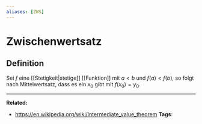 ```yaml
---
aliases: [ZWS]
---
```


# Zwischenwertsatz
## Definition
Sei $f$ eine [[Stetigkeit|stetige]] [[Funktion]] mit $a < b$ und $f(a) < f(b)$, so folgt nach Mittelwertsatz, dass es ein $x_{0}$ gibt mit $f(x_{0}) = y_{0}$.
 
---
**Related:**
- https://en.wikipedia.org/wiki/Intermediate_value_theorem
**Tags**: 